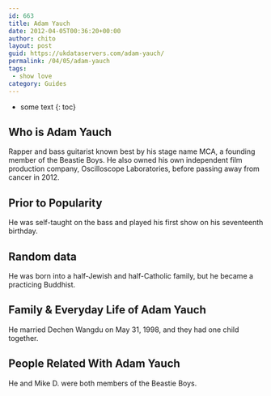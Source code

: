 ```yaml
---
id: 663
title: Adam Yauch
date: 2012-04-05T00:36:20+00:00
author: chito
layout: post
guid: https://ukdataservers.com/adam-yauch/
permalink: /04/05/adam-yauch
tags:
 - show love
category: Guides
---
```


* some text
{: toc}


## Who is  Adam Yauch
                  
                  
                  
Rapper and bass guitarist known best by his stage name MCA, a founding member of the Beastie Boys. He also owned his own independent film production company, Oscilloscope Laboratories, before passing away from cancer in 2012. 
                  
                
                
                
## Prior to Popularity 
                  
                  
                  
He was self-taught on the bass and played his first show on his seventeenth birthday.
                  
                
                
                
## Random data 
                  
                  
                  
He was born into a half-Jewish and half-Catholic family, but he became a practicing Buddhist.
                  
                
                
                
## Family & Everyday Life of Adam Yauch
                  
                  
                  
He married Dechen Wangdu on May 31, 1998, and they had one child together.
                  
                
                
                
## People Related With  Adam Yauch
                  
                  
                  
He and Mike D. were both members of the Beastie Boys.
                  
                
              
            
          
          
          
    
    
  

